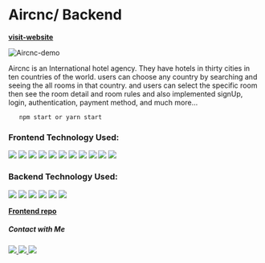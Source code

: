 # Aircnc/ Backend

[**visit-website**](https://aircnc-application.herokuapp.com/)

![Aircnc-demo](https://i.ibb.co/7GfvBqt/Web-1920-3.png)

Aircnc is an International hotel agency. They have hotels in thirty cities in
ten countries of the world. users can choose any country by searching and seeing the all rooms in that country. and users can select the specific room then see the room detail and room rules 
and also implemented signUp, login, authentication, payment method, and much more...


```
   npm start or yarn start
```

<h3 align="left">Frontend Technology Used:</h3>
<p>
  <img src="https://img.shields.io/badge/React.js-20232A?style=for-the-badge&logo=react&logoColor=61DAFB" />
  <img src="https://img.shields.io/badge/CSS3-1572B6?style=for-the-badge&logo=css3&logoColor=white" />
  <img src="https://img.shields.io/badge/Bootstrap-563D7C?style=for-the-badge&logo=bootstrap&logoColor=white" />
  <img src="https://img.shields.io/badge/Material-UI-1572B6?style=for-the-badge&logo=Material-UI&logoColor=white" />
  <img src="https://img.shields.io/badge/React-Reveal-c8885c?style=for-the-badge&logo=React-Reveal&logoColor=white" />
  <img src="https://img.shields.io/badge/axios-854196?style=for-the-badge&logo=axios&logoColor=white" />
  <img src="https://img.shields.io/badge/reactbootstrap-563D7C?style=for-the-badge&logo=reactbootstrap&logoColor=white" />
  <img src="https://img.shields.io/badge/stripe-635bff?style=for-the-badge&logo=stripe&logoColor=white" />
  <img src="https://img.shields.io/badge/paypal-854196?style=for-the-badge&logo=paypal&logoColor=white" />
  <img src="https://img.shields.io/badge/reacttoastify-d65746?style=for-the-badge&logo=reacttoastify&logoColor=white" />
  <img src="https://img.shields.io/badge/google-recaptcha-1d38a9?style=for-the-badge&logo=googlerecaptcha&logoColor=white" /> 
</p>


<h3 align="left">Backend Technology Used:</h3>
<p>
    <img src="https://img.shields.io/badge/Node.js-339933?style=for-the-badge&logo=nodedotjs&logoColor=white" />
    <img src="https://img.shields.io/badge/MongoDB-4EA94B?style=for-the-badge&logo=mongodb&logoColor=white" />
    <img src="https://img.shields.io/badge/express.js-828282?style=for-the-badge&logo=expressdotjs&logoColor=white" />
    <img src="https://img.shields.io/badge/stripe-635bff?style=for-the-badge&logo=stripe&logoColor=white" />
    <img src="https://img.shields.io/badge/axios-854196?style=for-the-badge&logo=axios&logoColor=white" />
    <img src="https://img.shields.io/badge/heroku-6567a5?style=for-the-badge&logo=heroku&logoColor=white" />
</p>

[**Frontend repo**](https://github.com/abu-sayed-1/Aircnc-client)


<h5 align="left">Contact with Me</h5>
<a href="https://www.linkedin.com/in/dev-abu-sayed"  target="blank">
 <img src="https://img.shields.io/badge/linkedin-0e76a8?style=for-the-badge&logo=linkedin&logoColor=white" />
</a>
<a href="https://abu-sayed.netlify.app/"  target="blank">
 <img src="https://img.shields.io/badge/Website-204895?style=for-the-badge&logo=Website&logoColor=white" />
</a>
<a href="mailto:devabusayed69@gmail.com"  target="blank">
 <img src="https://img.shields.io/badge/email-EA4335?style=for-the-badge&logo=gmail&logoColor=white" />
</a>
